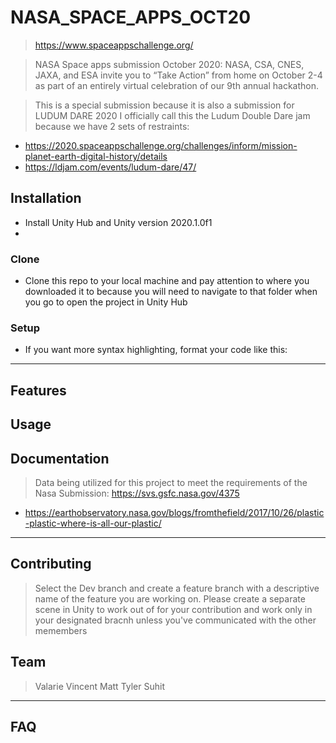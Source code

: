 # NASA_SPACE_APPS_OCT20 

> https://www.spaceappschallenge.org/

> NASA Space apps submission October 2020: NASA, CSA, CNES, JAXA, and ESA invite you to “Take Action” from home on October 2-4 as part of an entirely virtual celebration of our 9th annual hackathon.

>This is a special submission because it is also a submission for LUDUM DARE 2020 
>I officially call this the Ludum Double Dare jam because we have 2 sets of restraints:
+ https://2020.spaceappschallenge.org/challenges/inform/mission-planet-earth-digital-history/details
+ https://ldjam.com/events/ludum-dare/47/

## Installation

- Install Unity Hub and Unity version 2020.1.0f1
- 

### Clone

- Clone this repo to your local machine and pay attention to where you downloaded it to because you will need to navigate to that folder when you go to open the project in Unity Hub

### Setup

- If you want more syntax highlighting, format your code like this:

---

## Features
## Usage 
## Documentation 

> Data being utilized for this project to meet the requirements of the Nasa Submission: https://svs.gsfc.nasa.gov/4375
+ https://earthobservatory.nasa.gov/blogs/fromthefield/2017/10/26/plastic-plastic-where-is-all-our-plastic/
---

## Contributing

> Select the Dev branch and create a feature branch with a descriptive name of the feature you are working on. 
> Please create a separate scene in Unity to work out of for your contribution and work only in your designated bracnh unless you've communicated with the other memembers



## Team

> Valarie 
> Vincent
> Matt
> Tyler 
> Suhit

---

## FAQ

